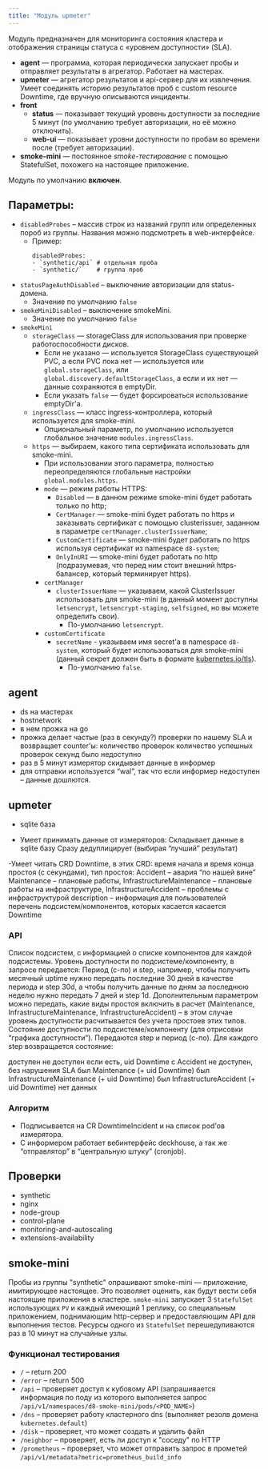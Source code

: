 ```yaml
---
title: "Модуль upmeter"
---
```


Модуль предназначен для мониторинга состояния кластера и отображения страницы статуса с «уровнем доступности» (SLA).

- **agent** — программа, которая периодически запускает пробы и отправляет результаты в агрегатор. Работает на мастерах.
- **upmeter** — агрегатор результатов и api-сервер для их извлечения. Умеет соединять историю результатов проб с custom resource Downtime, где вручную описываются инциденты.
- **front**
    - **status** — показывает текущий уровень доступности за последние 5 минут (по умолчанию требует авторизации, но её можно отключить).
    - **web-ui** — показывает уровни доступности по пробам во времени после (требует авторизации).
- **smoke-mini** — постоянное *smoke-тестирование* с помощью StatefulSet, похожего на настоящее приложение.

Модуль по умолчанию **включен**.

## Параметры:
* `disabledProbes` – массив строк из названий групп или определенных пороб из группы. Названия можно подсмотреть в web-интерфейсе.
    * Пример:
        ```
        disabledProbes:
        - `synthetic/api` # отдельная проба
        - `synthetic/`    # группа проб
        ```
* `statusPageAuthDisabled` – выключение авторизации для status-домена.
    * Значение по умолчанию `false`
* `smokeMiniDisabled` – выключение smokeMini.
    * Значение по умолчанию `false`
* `smokeMini`
    * `storageClass` — storageClass для использования при проверке работоспособности дисков.
        * Если не указано — используется StorageClass существующей PVC, а если PVC пока нет — используется или `global.storageClass`, или `global.discovery.defaultStorageClass`, а если и их нет — данные сохраняются в emptyDir.
        * Если указать `false` — будет форсироваться использование emptyDir'а.
    * `ingressClass` — класс ingress-контроллера, который используется для smoke-mini.
        * Опциональный параметр, по умолчанию используется глобальное значение `modules.ingressClass`.
    * `https` — выбираем, какого типа сертификата использовать для smoke-mini.
        * При использовании этого параметра, полностью переопределяются глобальные настройки `global.modules.https`.
        * `mode` — режим работы HTTPS:
            * `Disabled` — в данном режиме smoke-mini будет работать только по http;
            * `CertManager` — smoke-mini будет работать по https и заказывать сертификат с помощью clusterissuer, заданном в параметре `certManager.clusterIssuerName`;
            * `CustomCertificate` — smoke-mini будет работать по https используя сертификат из namespace `d8-system`;
            * `OnlyInURI` — smoke-mini будет работать по http (подразумевая, что перед ним стоит внешний https-балансер, который терминирует https).
        * `certManager`
          * `clusterIssuerName` — указываем, какой ClusterIssuer использовать для smoke-mini (в данный момент доступны `letsencrypt`, `letsencrypt-staging`, `selfsigned`, но вы можете определить свои).
            * По-умолчанию `letsencrypt`.
        * `customCertificate`
          * `secretName` - указываем имя secret'а в namespace `d8-system`, который будет использоваться для smoke-mini (данный секрет должен быть в формате [kubernetes.io/tls](https://kubernetes.github.io/ingress-nginx/user-guide/tls/#tls-secrets)).
            * По-умолчанию `false`.

## agent

- ds на мастерах
- hostnetwork
- в нем прожка на go
- прожка делает частые (раз в секунду?) проверки по нашему SLA и возвращает counter’ы:
количество проверок
количество успешных проверок
секунд было недоступно
- раз в 5 минут измерятор скидывает данные в информер
- для отправки используется “wal”, так что если информер недоступен – данные дошлются.

## upmeter

- sqlite база

- Умеет принимать данные от измеряторов:
Складывает данные в sqlite базу
Сразу дедуплицирует (выбирая “лучший” результат)

-Умеет читать CRD Downtime, в этих CRD:
 время начала и время конца простоя (с секундами),
 тип простоя:
 Accident – авария “по нашей вине”
 Maintenance – плановые работы,
 InfrastructureMaintenance – плановые работы на инфраструктуре,
 InfrastructureAccident – проблемы с инфраструктурой
 description – информация для пользователей
 перечень подсистем/компонентов, которых касается касается Downtime

### API

Список подсистем, с информацией о списке компонентов для каждой подсистемы.
Уровень доступности по подсистеме/компоненту, в запросе передается:
Период (с-по) и step, например,
чтобы получить месячный uptime нужно передать последние 30 дней в качестве периода и step 30d,
а чтобы получить данные по дням за последнюю неделю нужно передать 7 дней и step 1d.
Дополнительным параметром можно передать, какие виды простоя включить в расчет (Maintenance, InfrastructureMaintenance, InfrastructureAccident) – в этом случае уровень доступности расчитывается без учета простоев этих типов.
Состояние доступности по подсистеме/компоненту (для отрисовки “графика доступности”). Передаются step и период (с-по). Для каждого step возвращается состояние:


доступен
не доступен
если есть, uid Downtime с Accident
не доступен, без нарушения SLA
был Maintenance (+ uid Downtime)
был InfrastructureMaintenance (+ uid Downtime)
был InfrastructureAccident (+ uid Downtime)
нет данных


### Алгоритм

- Подписывается на CR DowntimeIncident и на список pod’ов измерятора.
- С информером работает вебинтерфейс deckhouse, а так же “отправлятор” в “центральную штуку” (cronjob).

## Проверки

- synthetic
- nginx
- node-group
- control-plane
- monitoring-and-autoscaling
- extensions-availability

## smoke-mini

Пробы из группы "synthetic" опрашивают smoke-mini — приложение, имитирующее настоящее. Это позволяет оценить, как будут вести себя настоящие приложения в кластере. `smoke-mini` запускает 3 `StatefulSet` использующих `PV` и каждый имеющий 1 реплику, со специальным приложением, поднимающим http-сервер и предоставляющим API для выполнения тестов. Ресурсы одного из `StatefulSet` перешедуливаются раз в 10 минут на случайные узлы.

### Функционал тестирования
* `/` – return 200
* `/error` – return 500
* `/api` – проверяет доступ к кубовому API (запрашивается информация по поду из которого выполняется запрос `/api/v1/namespaces/d8-smoke-mini/pods/<POD_NAME>`)
* `/dns` – проверяет работу кластерного dns (выполняет резолв домена `kubernetes.default`)
* `/disk` – проверяет, что может создать и удалить файл
* `/neighbor` – проверяет, есть ли доступ к "соседу" по HTTP
* `/prometheus` – проверяет, что может отправить запрос в прометей `/api/v1/metadata?metric=prometheus_build_info`
